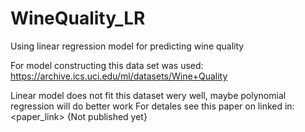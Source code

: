 # WineQuality_LR
Using linear regression model for predicting wine quality

For model constructing this data set was used: https://archive.ics.uci.edu/ml/datasets/Wine+Quality

Linear model does not fit this dataset wery well, maybe polynomial regression will do better work
For detales see this paper on linked in: <paper_link> {Not published yet}

